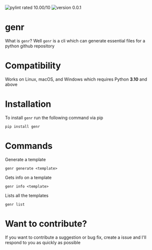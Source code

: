 ![pylint rated 10.00/10](https://img.shields.io/badge/pylint-10.00-green)
![version 0.0.1](https://img.shields.io/badge/version-v0.0.1-green)

# genr
What is `genr`? Well `genr` is a cli which can generate essential files for a python github repository

# Compatibility

Works on Linux, macOS, and Windows which requires Python **3.10** and above

# Installation
To install `genr` run the following command via pip

```
pip install genr
```

# Commands
Generate a template

```
genr generate <template>
```

Gets info on a template

```
genr info <template>
```

Lists all the templates

```
genr list
```

# Want to contribute?
If you want to contribute a suggestion or bug fix, create a issue and I'll respond to you as quickly as possible